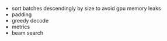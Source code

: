 - sort batches descendingly by size to avoid gpu memory leaks
- padding 
- greedy decode
- metrics
- beam search